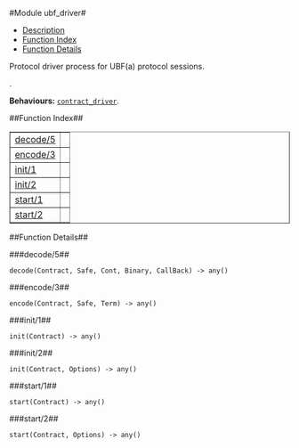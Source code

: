 

#Module ubf_driver#
* [Description](#description)
* [Function Index](#index)
* [Function Details](#functions)


<p>Protocol driver process for UBF(a) protocol sessions.</p>.

__Behaviours:__ [`contract_driver`](contract_driver.md).<a name="index"></a>

##Function Index##


<table width="100%" border="1" cellspacing="0" cellpadding="2" summary="function index"><tr><td valign="top"><a href="#decode-5">decode/5</a></td><td></td></tr><tr><td valign="top"><a href="#encode-3">encode/3</a></td><td></td></tr><tr><td valign="top"><a href="#init-1">init/1</a></td><td></td></tr><tr><td valign="top"><a href="#init-2">init/2</a></td><td></td></tr><tr><td valign="top"><a href="#start-1">start/1</a></td><td></td></tr><tr><td valign="top"><a href="#start-2">start/2</a></td><td></td></tr></table>


<a name="functions"></a>

##Function Details##

<a name="decode-5"></a>

###decode/5##


`decode(Contract, Safe, Cont, Binary, CallBack) -> any()`

<a name="encode-3"></a>

###encode/3##


`encode(Contract, Safe, Term) -> any()`

<a name="init-1"></a>

###init/1##


`init(Contract) -> any()`

<a name="init-2"></a>

###init/2##


`init(Contract, Options) -> any()`

<a name="start-1"></a>

###start/1##


`start(Contract) -> any()`

<a name="start-2"></a>

###start/2##


`start(Contract, Options) -> any()`

